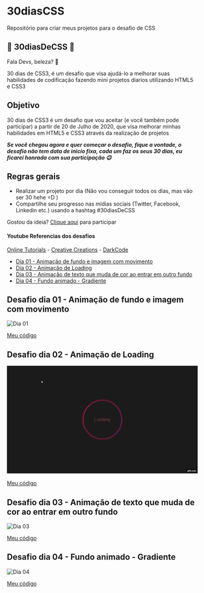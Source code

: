 # 30diasCSS
Repositório para criar meus projetos para o desafio de CSS

## 🚀 30diasDeCSS 🚀
 
 Fala Devs, beleza? 🖖

 30 dias de CSS3, é um desafio que visa ajudá-lo a melhorar suas habilidades de codificação fazendo mini projetos diarios utilizando HTML5 e CSS3 

 ## Objetivo

30 dias de CSS3 é um desafio que vou aceitar (e você também pode participar) a partir de 20 de Julho de 2020, que visa melhorar minhas habilidades em HTML5 e CSS3 através da realização de projetos 

***Se você chegou agora e quer começar o desafio, fique a vontade, o desafio não tem data de inicio fixa, cada um faz os seus 30 dias, eu ficarei honrada com sua participação 😉***

## Regras gerais

* Realizar um projeto por dia (Não vou conseguir todos os dias, mas vão ser 30 hehe =D )
* Compartilhe seu progresso nas mídias sociais (Twitter, Facebook, Linkedin etc.) usando a hashtag #30diasDeCSS

Gostou da ideia? 
[Clique aqui](https://github.com/MilenaCarecho/30diasDeCSS/issues/1) para participar 

#### Youtube Referencias dos desafios
[Online Tutorials](https://www.youtube.com/channel/UCbwXnUipZsLfUckBPsC7Jog) - 
[Creative Creations](https://www.youtube.com/channel/UCOKmVksbzoKJKmtu7rlEM1A) - 
[DarkCode](https://www.youtube.com/channel/UCD3KVjbb7aq2OiOffuungzw)


* [Dia 01 - Animação de fundo e imagem com movimento](#id01)
* [Dia 02 - Animação de Loading](#id02)
* [Dia 03 - Animação de texto que muda de cor ao entrar em outro fundo](#id02)
* [Dia 04 - Fundo animado - Gradiente](#id02)



##  Desafio dia 01 - Animação de fundo e imagem com movimento <a name="id01"></a>
![Dia 01](https://github.com/2dsant/30diasCSS/blob/main/img/dia01.gif?raw=true)

[Meu código](https://github.com/2dsant/30diasCSS/tree/main/Dia01)


##  Desafio dia 02 - Animação de Loading <a name="id02"></a>
![Dia 02](https://github.com/2dsant/30diasCSS/blob/main/img/dia02.gif)

[Meu código](https://github.com/2dsant/30diasCSS/tree/main/Dia02)


##  Desafio dia 03 - Animação de texto que muda de cor ao entrar em outro fundo <a name="id03"></a>
![Dia 03](https://github.com/2dsant/30diasCSS/blob/main/img/dia03.gif)

[Meu código](https://github.com/2dsant/30diasCSS/tree/main/dia03)


##  Desafio dia 04 - Fundo animado - Gradiente <a name="id04"></a>
![Dia 04](https://github.com/2dsant/30diasCSS/blob/main/dia04/img/dia04.gif)

[Meu código](https://github.com/2dsant/30diasCSS/tree/main/dia04)
